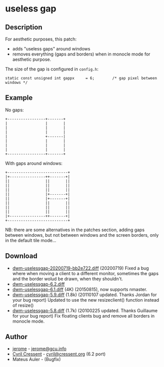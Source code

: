 useless gap
===========

Description
-----------
For aesthetic purposes, this patch:

* adds "useless gaps" around windows
* removes everything (gaps and borders) when in monocle mode for aesthetic purpose.

The size of the gap is configured in `config.h`:

	static const unsigned int gappx     = 6;        /* gap pixel between windows */

Example
-------
No gaps:

	+-----------------+-------+
	|                 |       |
	|                 |       |
	|                 |       |
	|                 +-------|
	|                 |       |
	|                 |       |
	|                 |       |
	+-----------------+-------+

With gaps around windows:

	+---------------------------+
	|+----------------++-------+|
	||                ||       ||
	||                ||       ||
	||                ||       ||
	||                |+-------+|
	||                |+-------+|
	||                ||       ||
	||                ||       ||
	||                ||       ||
	|+----------------++-------+|
	+---------------------------+

NB: there are some alternatives in the patches section, adding gaps between
windows, but not between windows and the screen borders, only in the default
tile mode...

Download
--------
* [dwm-uselessgap-20200719-bb2e722.diff](dwm-uselessgap-20200719-bb2e722.diff) (20200719)
  Fixed a bug where when moving a client to a different monitor, sometimes the gaps and the border wolud be drawn, when they shouldn't.
* [dwm-uselessgap-6.2.diff](dwm-uselessgap-6.2.diff)
* [dwm-uselessgap-6.1.diff](dwm-uselessgap-6.1.diff) (4K) (20150815), now supports nmaster.
* [dwm-uselessgap-5.9.diff](dwm-uselessgap-5.9.diff) (1.8k) (20110107 updated. Thanks Jordan for your bug report)
  Updated to use the new resizeclient() function instead of resize()
* [dwm-uselessgap-5.8.diff](dwm-uselessgap-5.8.diff) (1.7k) (20100225 updated. Thanks Guillaume for your bug report)
  Fix floating clients bug and remove all borders in monocle mode.

Author
------
* [jerome](http://blog.jardinmagique.info) -  <jerome@gcu.info>
* [Cyril Cressent](https://cressent.org) - <cyril@cressent.org> (6.2 port)
* Mateus Auler - <mateusauler at protonmail dot com> (Bugfix)
